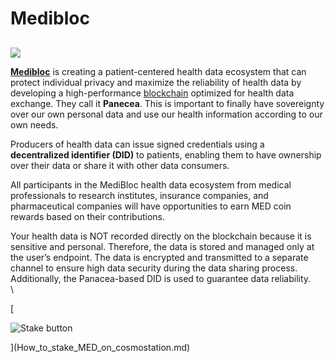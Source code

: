# Medibloc

##

![](https://user-images.githubusercontent.com/95366163/152320193-e8a1a159-f042-493c-a800-5a5cbbdb4c25.png)

[**Medibloc**](https://medibloc.com/en/) is creating a patient-centered health data ecosystem that can protect individual privacy and maximize the reliability of health data by developing a high-performance [blockchain](blockchain.md) optimized for health data exchange. They call it **Panecea**. This is important to finally have sovereignty over our own personal data and use our health information according to our own needs.

Producers of health data can issue signed credentials using a **decentralized identifier (DID)** to patients, enabling them to have ownership over their data or share it with other data consumers.

All participants in the MediBloc health data ecosystem from medical professionals to research institutes, insurance companies, and pharmaceutical companies will have opportunities to earn MED coin rewards based on their contributions.

Your health data is NOT recorded directly on the blockchain because it is sensitive and personal. Therefore, the data is stored and managed only at the user’s endpoint. The data is encrypted and transmitted to a separate channel to ensure high data security during the data sharing process. Additionally, the Panacea-based DID is used to guarantee data reliability.\
\


\[

![Stake button](https://user-images.githubusercontent.com/95366163/152320475-6e0652b8-2ad3-4137-9553-d6345d58b5b1.png)

]\(How\_to\_stake\_MED\_on\_cosmostation.md)
